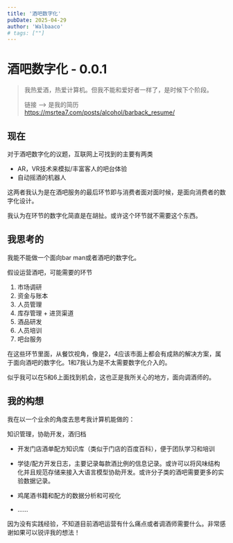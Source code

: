 ```yaml
---
title: '酒吧数字化'
pubDate: 2025-04-29
author: 'Walbaaco'
# tags: [""]
---
```


# 酒吧数字化 - 0.0.1

> 我热爱酒，热爱计算机。但我不能和爱好者一样了，是时候下个阶段。
>
> 链接 --> 是我的简历 <https://msrtea7.com/posts/alcohol/barback_resume/>

## 现在
对于酒吧数字化的议题，互联网上可找到的主要有两类
- AR，VR技术来模拟/丰富客人的吧台体验
- 自动摇酒的机器人

这两者我认为是在酒吧服务的最后环节即与消费者面对面时候，是面向消费者的数字化设计。

我认为在环节的数字化简直是在胡扯。或许这个环节就不需要这个东西。

## 我思考的

我能不能做一个面向bar man或者酒吧的数字化。

假设运营酒吧，可能需要的环节

1. 市场调研
2. 资金与账本
3. 人员管理
4. 库存管理 + 进货渠道
5. 酒品研发
6. 人员培训
7. 吧台服务

在这些环节里面，从餐饮视角，像是2，4应该市面上都会有成熟的解决方案，属于面向酒吧的数字化。1和7我认为是不太需要数字化介入的。

似乎我可以在5和6上面找到机会，这也正是我所关心的地方，面向调酒师的。

## 我的构想

我在以一个业余的角度去思考我计算机能做的：

知识管理，协助开发，酒归档

- 开发门店酒单配方知识库（类似于门店的百度百科），便于团队学习和培训

- 学徒/配方开发日志，主要记录每款酒比例的信息记录。或许可以将风味结构化并且规范存储来接入大语言模型协助开发。或许分子类的酒吧需要更多的实验数据记录。

- 鸡尾酒书籍和配方的数据分析和可视化

- ......

因为没有实践经验，不知道目前酒吧运营有什么痛点或者调酒师需要什么。非常感谢如果可以锐评我的想法！